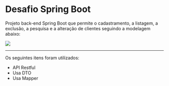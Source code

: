 # Desafio Spring Boot
Projeto back-end Spring Boot que permite o cadastramento, a listagem, a exclusão, a pesquisa e a alteração de clientes seguindo a modelagem abaixo:


<img src="https://github.com/user-attachments/assets/dffa3e6f-3053-4096-a91a-6b94d0ffdd5f"/>

<hr>

Os seguintes itens foram utilizados:

- API Restful
- Usa DTO
- Usa Mapper




